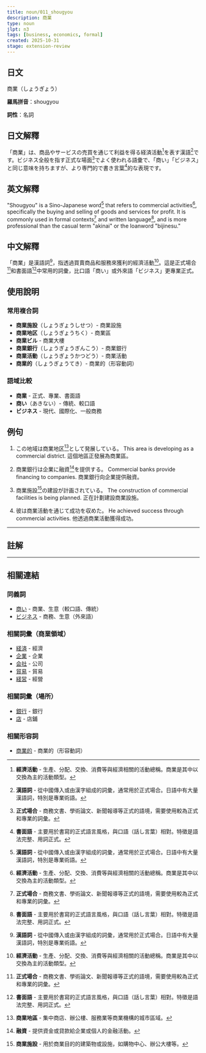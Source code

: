 ```yaml
---
title: noun/011_shougyou
description: 商業
type: noun
jlpt: n3
tags: [business, economics, formal]
created: 2025-10-31
stage: extension-review
---
```


## 日文
商業（しょうぎょう）

**羅馬拼音**：shougyou

**詞性**：名詞

## 日文解釋

「商業」は、商品やサービスの売買を通じて利益を得る経済活動[^economic-activity]を表す漢語[^kango]です。ビジネス全般を指す正式な場面[^formal-context]でよく使われる語彙で、「商い」「ビジネス」と同じ意味を持ちますが、より専門的で書き言葉[^written-style]的な表現です。

## 英文解釋

"Shougyou" is a Sino-Japanese word[^kango] that refers to commercial activities[^economic-activity], specifically the buying and selling of goods and services for profit. It is commonly used in formal contexts[^formal-context] and written language[^written-style], and is more professional than the casual term "akinai" or the loanword "bijinesu."

## 中文解釋

「商業」是漢語詞[^kango]，指透過買賣商品和服務來獲利的經濟活動[^economic-activity]。這是正式場合[^formal-context]和書面語[^written-style]中常用的詞彙，比口語「商い」或外來語「ビジネス」更專業正式。

## 使用說明

### 常用複合詞

- **商業施設**（しょうぎょうしせつ）- 商業設施
- **商業地区**（しょうぎょうちく）- 商業區
- **商業ビル** - 商業大樓
- **商業銀行**（しょうぎょうぎんこう）- 商業銀行
- **商業活動**（しょうぎょうかつどう）- 商業活動
- **商業的**（しょうぎょうてき）- 商業的（形容動詞）

### 語域比較

- **商業** - 正式、專業、書面語
- **商い**（あきない）- 傳統、較口語
- **ビジネス** - 現代、國際化、一般商務

## 例句

1. この地域は商業地区[^commercial-district]として発展している。
   This area is developing as a commercial district.
   這個地區正發展為商業區。

2. 商業銀行は企業に融資[^yuushi]を提供する。
   Commercial banks provide financing to companies.
   商業銀行向企業提供融資。

3. 商業施設[^commercial-facility]の建設が計画されている。
   The construction of commercial facilities is being planned.
   正在計劃建設商業設施。

4. 彼は商業活動を通じて成功を収めた。
   He achieved success through commercial activities.
   他透過商業活動獲得成功。

---

## 註解

[^economic-activity]: **經濟活動** - 生產、分配、交換、消費等與經濟相關的活動總稱。商業是其中以交換為主的活動類型。

[^kango]: **漢語詞** - 從中國傳入或由漢字組成的詞彙，通常用於正式場合。日語中有大量漢語詞，特別是專業術語。

[^formal-context]: **正式場合** - 商務文書、學術論文、新聞報導等正式的語境，需要使用較為正式和專業的詞彙。

[^written-style]: **書面語** - 主要用於書寫的正式語言風格，與口語（話し言葉）相對。特徵是語法完整、用詞正式。

[^commercial-district]: **商業地區** - 集中商店、辦公樓、服務業等商業機構的城市區域。

[^yuushi]: **融資** - 提供資金或貸款給企業或個人的金融活動。

[^commercial-facility]: **商業施設** - 用於商業目的的建築物或設施，如購物中心、辦公大樓等。

---

## 相關連結

### 同義詞
- [商い](002_akinai.md) - 商業、生意（較口語、傳統）
- [ビジネス](003_bijinesu.md) - 商務、生意（外來語）

### 相關詞彙（商業領域）
- [経済](004_keizai.md) - 經濟
- [企業](005_kigyou.md) - 企業
- [会社](006_kaisha.md) - 公司
- [貿易](007_boueki.md) - 貿易
- [経営](008_keiei.md) - 經營

### 相關詞彙（場所）
- [銀行](009_ginkou.md) - 銀行
- [店](010_mise.md) - 店鋪

### 相關形容詞
- [商業的](../adj-na/001_shougyouteki.md) - 商業的（形容動詞）
